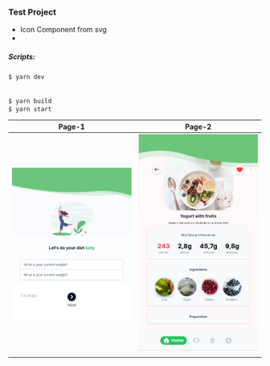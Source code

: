 ### Test Project


- Icon Component from svg
- 


##### Scripts:
```
$ yarn dev


$ yarn build
$ yarn start
```



| Page-1                       	| Page-2 			| 
| ----------------------------- | ----------------------------- | 
| ![Page-1](https://github.com/JavaScriptForEverything/softlab-it-intern-test/blob/main/public/page-1.png) | ![Page-2](https://github.com/JavaScriptForEverything/softlab-it-intern-test/blob/main/public/page-2.png) | 



